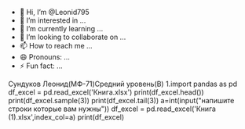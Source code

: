 - 👋 Hi, I’m @Leonid795
- 👀 I’m interested in ...
- 🌱 I’m currently learning ...
- 💞️ I’m looking to collaborate on ...
- 📫 How to reach me ...
- 😄 Pronouns: ...
- ⚡ Fun fact: ...

<!---
Leonid795/Leonid795 is a ✨ special ✨ repository because its `README.md` (this file) appears on your GitHub profile.
You can click the Preview link to take a look at your changes.
--->
Сундуков Леонид(МФ-71)Средний уровень(B)
1.import pandas as pd
df_excel = pd.read_excel('Книга.xlsx')
print(df_excel.head())
print(df_excel.sample(3))
print(df_excel.tail(3))
a=int(input("напишите строки которые вам нужны"))
df_excel = pd.read_excel('Книга (1).xlsx',index_col=a)
print(df_excel)
